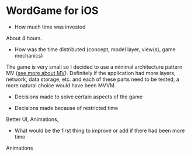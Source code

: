 # WordGame for iOS

- How much time was invested

About 4 hours.

- How was the time distributed (concept, model layer, view(s), game mechanics)

The game is very small so I decided to use a minimal architecture pattern MV ([see more about MV]()). Definitely if the application had more layers, network, data storage, etc. and each of these parts need to be tested, a more natural choice would have been MVVM.

- Decisions made to solve certain aspects of the game



- Decisions made because of restricted time

Better UI, Animations,

- What would be the first thing to improve or add if there had been more time

Animations
